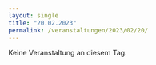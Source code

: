 ```yaml
---
layout: single
title: "20.02.2023"
permalink: /veranstaltungen/2023/02/20/
---
```


Keine Veranstaltung an diesem Tag.
